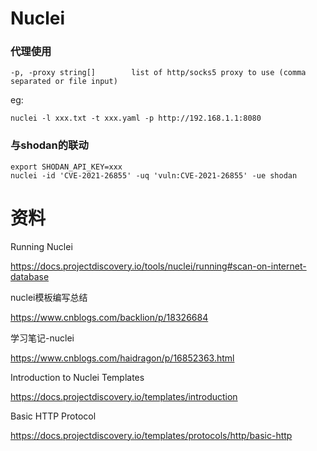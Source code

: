 # Nuclei

### 代理使用


```
-p, -proxy string[]        list of http/socks5 proxy to use (comma separated or file input)
```

eg:

```
nuclei -l xxx.txt -t xxx.yaml -p http://192.168.1.1:8080
```


### 与shodan的联动

```
export SHODAN_API_KEY=xxx
nuclei -id 'CVE-2021-26855' -uq 'vuln:CVE-2021-26855' -ue shodan
```

# 资料

Running Nuclei

https://docs.projectdiscovery.io/tools/nuclei/running#scan-on-internet-database

nuclei模板编写总结

https://www.cnblogs.com/backlion/p/18326684

学习笔记-nuclei

https://www.cnblogs.com/haidragon/p/16852363.html

Introduction to Nuclei Templates

https://docs.projectdiscovery.io/templates/introduction

Basic HTTP Protocol

https://docs.projectdiscovery.io/templates/protocols/http/basic-http